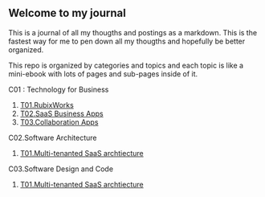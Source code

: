 ## Welcome to my journal

This is a journal of all my thougths and postings as a markdown. This is the fastest way for me to pen down all my thougths and hopefully be better organized.

This repo is organized by categories and topics and each topic is like a mini-ebook with lots of pages and sub-pages inside of it.

C01 : Technology for Business
 1. [T01.RubixWorks](C01/T01/P000.Cover)
 2. [T02.SaaS Business Apps](C01/T02/P000.Cover)
 3. [T03.Collaboration Apps](C01/T03/P000.Cover)

C02.Software Architecture
 1. [T01.Multi-tenanted SaaS archtiecture](C02/T01/P000.Cover)

C03.Software Design and Code
 1. [T01.Multi-tenanted SaaS archtiecture](C03/T01/P000.Cover)
<!--stackedit_data:
eyJoaXN0b3J5IjpbMTg2NzE2NjAyMSwtNDAzMTU2NTA1XX0=
-->